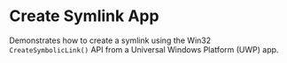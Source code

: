 # Create Symlink App
Demonstrates how to create a symlink using the Win32 `CreateSymbolicLink()` API from a Universal Windows Platform (UWP) app.
